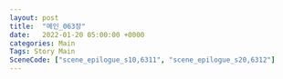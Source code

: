 ```yaml
---
layout: post
title:  "메인_063장"
date:   2022-01-20 05:00:00 +0000
categories: Main
Tags: Story Main
SceneCode: ["scene_epilogue_s10,6311", "scene_epilogue_s20,6312"]
---
```

